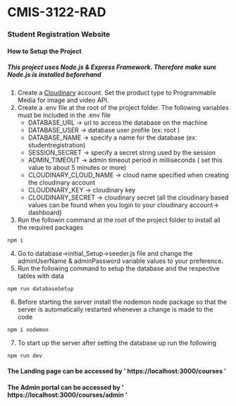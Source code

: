 # CMIS-3122-RAD
### Student Registration Website

#### How to Setup the Project
##### This project uses Node.js & Express Framework. Therefore make sure Node.js is installed beforehand

1. Create a [Cloudinary](https://cloudinary.com/) account. Set the product type to Programmable Media for image and video API.
2. Create a .env file at the root of the project folder. The following variables must be included in the .env file
   - DATABASE_URL -> url to access the database on the machine
   - DATABASE_USER -> database user profile (ex: root )
   - DATABASE_NAME -> specify a name for the database (ex: studentregistration)
   - SESSION_SECRET -> specify a secret string used by the session
   - ADMIN_TIMEOUT -> admin timeout period in milliseconds ( set this value to about 5 minutes or more)
   - CLOUDINARY_CLOUD_NAME -> cloud name specified when creating the cloudinary account
   - CLOUDINARY_KEY -> cloudinary key
   - CLOUDINARY_SECRET -> cloudinary secret
   (all the cloudinary based values can be found when you login to your cloudinary account-> dashboard)
3. Run the followin command at the root of the project folder to install all the required packages
```
npm i
```
4. Go to database->initial_Setup->seeder.js file and change the adminUserName & adminPassword variable values to your preference.
5. Run the following command to setup the database and the respective tables with data
```
npm run databaseSetup
```
6. Before starting the server install the nodemon node package so that the server is automatically restarted whenever a change is made to the code
```
npm i nodemon
```
7. To start up the server after setting the database up run the following
```
npm run dev
```
#### The Landing page can be accessed by ' https://localhost:3000/courses '
#### The Admin portal can be accessed by ' https://localhost:3000/courses/admin '
